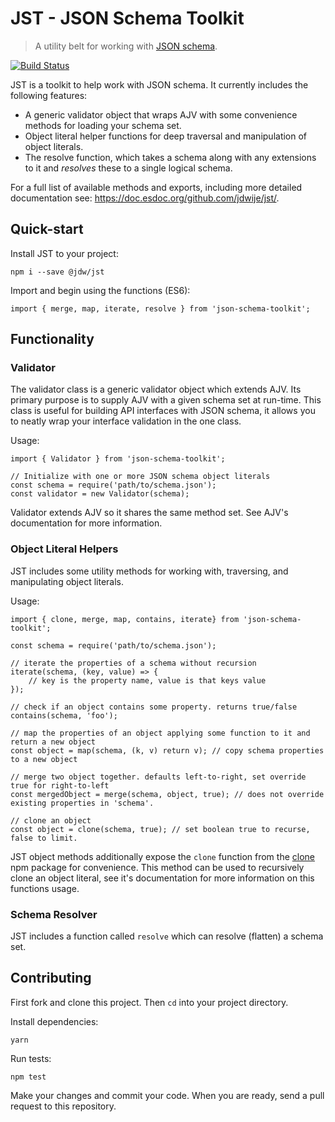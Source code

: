 JST - JSON Schema Toolkit
===

> A utility belt for working with [JSON schema](http://json-schema.org/).

[![Build Status](https://travis-ci.org/jdwije/jst.svg?branch=master)](https://travis-ci.org/jdwije/jst)

JST is a toolkit to help work with JSON schema. It currently includes the
following features:

- A generic validator object that wraps AJV with some convenience methods for
  loading your schema set.
- Object literal helper functions for deep traversal and manipulation of object
  literals.
- The resolve function, which takes a schema along with any extensions to it and
  _resolves_ these to a single logical schema.

For a full list of available methods and exports, including more detailed
documentation see: https://doc.esdoc.org/github.com/jdwije/jst/.

## Quick-start

Install JST to your project:
```
npm i --save @jdw/jst
```

Import and begin using the functions (ES6):
```
import { merge, map, iterate, resolve } from 'json-schema-toolkit';
```

## Functionality

### Validator

The validator class is a generic validator object which extends AJV. Its primary
purpose is to supply AJV with a given schema set at run-time. This class is
useful for building API interfaces with JSON schema, it allows you to neatly
wrap your interface validation in the one class.

Usage:

```
import { Validator } from 'json-schema-toolkit';

// Initialize with one or more JSON schema object literals
const schema = require('path/to/schema.json');
const validator = new Validator(schema);
```

Validator extends AJV so it shares the same method set. See AJV's documentation
for more information.

### Object Literal Helpers

JST includes some utility methods for working with, traversing, and manipulating
object literals.

Usage:

```
import { clone, merge, map, contains, iterate} from 'json-schema-toolkit';

const schema = require('path/to/schema.json');

// iterate the properties of a schema without recursion
iterate(schema, (key, value) => {
    // key is the property name, value is that keys value
});

// check if an object contains some property. returns true/false
contains(schema, 'foo');

// map the properties of an object applying some function to it and return a new object
const object = map(schema, (k, v) return v); // copy schema properties to a new object

// merge two object together. defaults left-to-right, set override true for right-to-left
const mergedObject = merge(schema, object, true); // does not override existing properties in 'schema'.

// clone an object
const object = clone(schema, true); // set boolean true to recurse, false to limit.
```

JST object methods additionally expose the `clone` function from
the [clone](https://github.com/pvorb/node-clone) npm package for
convenience. This method can be used to recursively clone an object literal, see
it's documentation for more information on this functions usage.

### Schema Resolver

JST includes a function called `resolve` which can resolve (flatten) a schema
set.

## Contributing

First fork and clone this project. Then `cd` into your project directory.

Install dependencies:
```
yarn
```

Run tests:
```
npm test
```

Make your changes and commit your code. When you are ready, send a pull request
to this repository.


